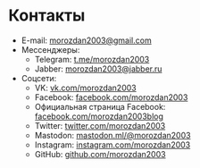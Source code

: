 # Контакты
- E-mail: [morozdan2003@gmail.com](mailto:morozdan2003@gmail.com)
- Мессенджеры:
  - Telegram: [t.me/morozdan2003](https://t.me/morozdan2003)
  - Jabber: [morozdan2003@jabber.ru](xmpp:morozdan2003@jabber.ru)
- Соцсети:
  - VK: [vk.com/morozdan2003](https://vk.com/morozdan2003)
  - Facebook: [facebook.com/morozdan2003](https://facebook.com/morozdan2003)
  - Официальная страница Facebook: [facebook.com/morozdan2003blog](https://facebook.com/morozdan2003blog)
  - Twitter: [twitter.com/morozdan2003](https://twitter.com/morozdan2003)
  - Mastodon: [mastodon.ml/@morozdan2003](https://mastodon.ml/@morozdan2003)
  - Instagram: [instagram.com/morozdan2003](https://instagram.com/morozdan2003)
  - GitHub: [github.com/morozdan2003](https://github.com/morozdan2003)
